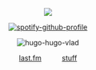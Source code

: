 <div align="center">



![](https://komarev.com/ghpvc/?username=alkaIoid&label=meowers&color=gray&style=flat)

[![spotify-github-profile](https://spotify-github-profile.kittinanx.com/api/view?uid=of9gwop73rcqe2xorqmh5plr8&cover_image=true&theme=novatorem&show_offline=false&background_color=ffffff&interchange=false&bar_color=d6d6d6&bar_color_cover=false)](https://github.com/kittinan/spotify-github-profile)

![hugo-hugo-vlad](https://github.com/user-attachments/assets/e2e885c0-e08c-4327-8285-ada41a3e3b52)





[last.fm](https://www.last.fm/user/ruleiri)⠀⠀⠀⠀[stuff](https://rentry.co/okkkkkkkkkkkkk)

